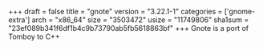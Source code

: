 +++
draft = false
title = "gnote"
version = "3.22.1-1"
categories = ['gnome-extra']
arch = "x86_64"
size = "3503472"
usize = "11749806"
sha1sum = "23ef089b341f6df1b4c9b73790ab5fb5618863bf"
+++
Gnote is a port of Tomboy to C++